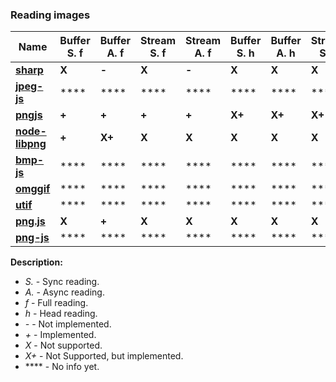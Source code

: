 ### Reading images

| **Name** | **Buffer S. f** | **Buffer A. f** | **Stream S. f** | **Stream A. f** | **Buffer S. h** | **Buffer A. h** | **Stream S. h** | **Stream A. h** |
| --- | --- | --- | --- | --- | --- | --- | --- | --- |
| [**sharp**](https://github.com/lovell/sharp) | **X** | **-** | **X** | **-** | **X** | **X** | **X** | **X** |
| [**jpeg-js**](https://github.com/eugeneware/jpeg-js) | **** | **** | **** | **** | **** | **** | **** | **** |
| [**pngjs**](https://github.com/lukeapage/pngjs) | **+** | **+** | **+** | **+** | **X+** | **X+** | **X+** | **X+** |
| [**node-libpng**](https://github.com/Prior99/node-libpng) | **+** | **X+** | **X** | **X** | **X** | **X** | **X** | **X** |
| [**bmp-js**](https://github.com/shaozilee/bmp-js) | **** | **** | **** | **** | **** | **** | **** | **** |
| [**omggif**](https://github.com/deanm/omggif) | **** | **** | **** | **** | **** | **** | **** | **** |
| [**utif**](https://github.com/photopea/UTIF.js) | **** | **** | **** | **** | **** | **** | **** | **** |
| [**png.js**](https://github.com/arian/pngjs) | **X** | **+** | **X** | **X** | **X** | **X** | **X** | **X** |
| [**png-js**](https://github.com/foliojs/png.js) | **** | **** | **** | **** | **** | **** | **** | **** |

**Description:**
* *S.* - Sync reading.
* *A.* - Async reading.
* *f* - Full reading.
* *h* - Head reading.
* *-* - Not implemented.
* *+* - Implemented.
* *X* - Not supported.
* *X+* - Not Supported, but implemented.
* **** - No info yet.